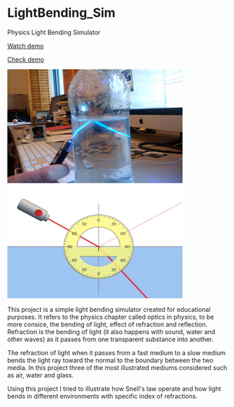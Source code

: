 # LightBending_Sim
Physics Light Bending Simulator


[Watch demo](https://youtu.be/-NS4gTKRUIo)


[Check demo](https://meirbnb.github.io/LightBending_Sim/)

<p>
<img src="https://github.com/meirbnb/LightBending_Sim/blob/main/img/TIR-quinine.jpg" data-canonical-src="https://github.com/meirbnb/LightBending_Sim/blob/main/img/TIR-quinine.jpg" width="400" height="260" />
<img src="https://github.com/meirbnb/LightBending_Sim/blob/main/img/screenshot.jpg" data-canonical-src="https://github.com/meirbnb/LightBending_Sim/blob/main/img/screenshot.jpg" width="400" height="260"/>
</p>
This project is a simple light bending simulator created for educational purposes. It refers to the physics chapter called optics in physics, to be more consice, the bending of light, effect of refraction and reflection. Refraction is the bending of light (it also happens with sound, water and other waves) as it passes from one transparent substance into another. 

The refraction of light when it passes from a fast medium to a slow medium bends the light ray toward the normal to the boundary between the two media. In this project three of the most illustrated mediums considered such as air, water and glass.

Using this project I tried to illustrate how Snell's law operate and how light bends in different environments with specific index of refractions.
